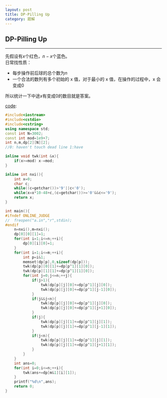 ```yaml
---
layout: post
title: DP-Pilling Up
category: 题解
---
```


## DP-Pilling Up

---

先假设有$x$个红色，$n-x$个蓝色。  
日常找性质：  
* 每步操作前后球的总个数为$n$  
* 一个合法的数列有多个初始的 x 值，对于最小的 x 值，在操作的过程中，x 会变成0  

所以统计一下中途$x$有变成0的数目就是答案。  

[code](https://github.com/syniox/Online_Judge_solutions/blob/master/AtCoder/AGC013D.cpp):
```c++
#include<iostream>
#include<cstdio>
#include<cstring>
using namespace std;
const int N=3002;
const int mod=1e9+7;
int n,m,dp[2][N][2];
//0: haven't touch dead line 1:have

inline void twk(int &x){
	if(x>=mod) x-=mod;
}

inline int nxi(){
	int x=0;
	char c;
	while((c=getchar())>'9'||c<'0');
	while(x=x*10-48+c,(c=getchar())>='0'&&c<='9');
	return x;
}

int main(){
#ifndef ONLINE_JUDGE
//	freopen("a.in","r",stdin);
#endif
	n=nxi(),m=nxi();
	dp[0][0][1]=1;
	for(int i=1;i<=n;++i){
		dp[0][i][0]=1;
	}
	for(int i=1;i<=m;++i){
		int p=i&1;
		memset(dp[p],0,sizeof(dp[p]));
		twk(dp[p][0][1]+=dp[p^1][1][0]);
		twk(dp[p][1][1]+=dp[p^1][1][0]);
		for(int j=0;j<=n;++j){
			if(j>1){
				twk(dp[p][j][0]+=dp[p^1][j][0]);
				twk(dp[p][j][0]+=dp[p^1][j-1][0]);
			}
			if(j&&j<n){
				twk(dp[p][j][0]+=dp[p^1][j][0]);
				twk(dp[p][j][0]+=dp[p^1][j+1][0]);
			}
			if(j){
				twk(dp[p][j][1]+=dp[p^1][j][1]);
				twk(dp[p][j][1]+=dp[p^1][j-1][1]);
			}
			if(j<n){
				twk(dp[p][j][1]+=dp[p^1][j][1]);
				twk(dp[p][j][1]+=dp[p^1][j+1][1]);
			}
		}
	}
	int ans=0;
	for(int i=0;i<=n;++i){
		twk(ans+=dp[m&1][i][1]);
	}
	printf("%d\n",ans);
	return 0;
}
```